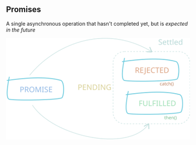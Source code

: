 <h2>Promises</h2>

<p class="padded">
  A single asynchronous operation that hasn't completed yet,
  but is <i>expected in the future</i>
</p>

<img class=" plain-img" src="resources/img/promise-cycle.svg" width="550px">


